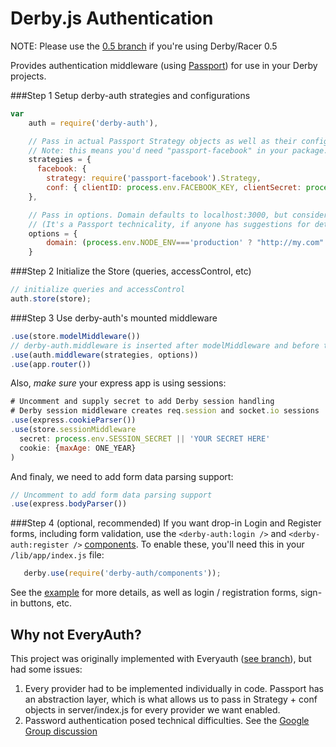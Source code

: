 # Derby.js Authentication

NOTE: Please use the [0.5 branch](https://github.com/lefnire/derby-auth/tree/0.5) if you're using Derby/Racer 0.5

Provides authentication middleware (using [Passport](http://passportjs.org/)) for use in your Derby projects.

###Step 1
Setup derby-auth strategies and configurations
```javascript
var
    auth = require('derby-auth'),

    // Pass in actual Passport Strategy objects as well as their configurations (see http://passportjs.org/guide/facebook/)
    // Note: this means you'd need "passport-facebook" in your package.json file
    strategies = {
      facebook: {
        strategy: require('passport-facebook').Strategy,
        conf: { clientID: process.env.FACEBOOK_KEY, clientSecret: process.env.FACEBOOK_SECRET }
    },

    // Pass in options. Domain defaults to localhost:3000, but consider it required
    // (It's a Passport technicality, if anyone has suggestions for determining domain on run-time, please message me)
    options = {
        domain: (process.env.NODE_ENV==='production' ? "http://my.com" : "http://localhost:3000" )
    }
```

###Step 2
Initialize the Store (queries, accessControl, etc)
```javascript
// initialize queries and accessControl
auth.store(store);
```

###Step 3
Use derby-auth's mounted middleware
```javascript
.use(store.modelMiddleware())
// derby-auth.middleware is inserted after modelMiddleware and before the app router to pass server accessible data to a model
.use(auth.middleware(strategies, options))
.use(app.router())
```

Also, *make sure* your express app is using sessions:
```javascript
# Uncomment and supply secret to add Derby session handling
# Derby session middleware creates req.session and socket.io sessions
.use(express.cookieParser())
.use(store.sessionMiddleware
  secret: process.env.SESSION_SECRET || 'YOUR SECRET HERE'
  cookie: {maxAge: ONE_YEAR}
)
```

And finaly, we need to add form data parsing support:
```javascript
// Uncomment to add form data parsing support
.use(express.bodyParser())
```

###Step 4 (optional, recommended)
If you want drop-in Login and Register forms, including form validation, use the `<derby-auth:login />` and `<derby-auth:register />` [components](http://derbyjs.com/#component_libraries). To enable these, you'll need this in your `/lib/app/index.js` file:
```javascript
   derby.use(require('derby-auth/components'));
```

See the [example](https://github.com/lefnire/derby-auth/tree/master/example) for more details, as well as login / registration forms, sign-in buttons, etc.

## Why not EveryAuth?
This project was originally implemented with Everyauth ([see branch](https://github.com/lefnire/derby-auth/tree/everyauth)), but had some issues:
  1. Every provider had to be implemented individually in code. Passport has an abstraction layer, which is what allows us to pass in Strategy + conf objects in server/index.js for every provider we want enabled.
  2. Password authentication posed technical difficulties. See the [Google Group discussion](https://groups.google.com/forum/?fromgroups=#!topic/derbyjs/JuUqUNd9Rls)